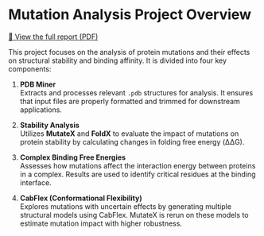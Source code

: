# Mutation Analysis Project Overview 

[📄 View the full report (PDF)](docs/report.pdf)

This project focuses on the analysis of protein mutations and their effects on structural stability and binding affinity. It is divided into four key components:

1. **PDB Miner**  
   Extracts and processes relevant `.pdb` structures for analysis. It ensures that input files are properly formatted and trimmed for downstream applications.

2. **Stability Analysis**  
   Utilizes **MutateX** and **FoldX** to evaluate the impact of mutations on protein stability by calculating changes in folding free energy (ΔΔG).

3. **Complex Binding Free Energies**  
   Assesses how mutations affect the interaction energy between proteins in a complex. Results are used to identify critical residues at the binding interface.

4. **CabFlex (Conformational Flexibility)**  
   Explores mutations with uncertain effects by generating multiple structural models using CabFlex. MutateX is rerun on these models to estimate mutation impact with higher robustness.
